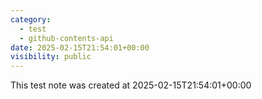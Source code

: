 ```yaml
---
category:
  - test
  - github-contents-api
date: 2025-02-15T21:54:01+00:00
visibility: public
---
```


This test note was created at 2025-02-15T21:54:01+00:00